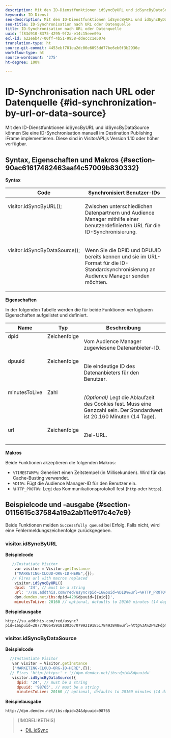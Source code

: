```yaml
---
description: Mit den ID-Dienstfunktionen idSyncByURL und idSyncByDataSource können Sie eine ID-Synchronisation manuell im Destination Publishing iFrame implementieren. Diese sind in VisitorAPI.js Version 1.10 oder höher verfügbar.
keywords: ID-Dienst
seo-description: Mit den ID-Dienstfunktionen idSyncByURL und idSyncByDataSource können Sie eine ID-Synchronisation manuell im Destination Publishing iFrame implementieren. Diese sind in VisitorAPI.js Version 1.10 oder höher verfügbar.
seo-title: ID-Synchronisation nach URL oder Datenquelle
title: ID-Synchronisation nach URL oder Datenquelle
uuid: ff83d910-8375-4295-9f2a-e14c15eee09a
exl-id: a22e6b47-00ff-4b51-9958-ddeccc1e507e
translation-type: ht
source-git-commit: 4453ebf701ea2dc06e6093dd77be6eb0f3b2936e
workflow-type: ht
source-wordcount: '275'
ht-degree: 100%

---
```


# ID-Synchronisation nach URL oder Datenquelle {#id-synchronization-by-url-or-data-source}

Mit den ID-Dienstfunktionen idSyncByURL und idSyncByDataSource können Sie eine ID-Synchronisation manuell im Destination Publishing iFrame implementieren. Diese sind in VisitorAPI.js Version 1.10 oder höher verfügbar.

## Syntax, Eigenschaften und Makros {#section-90ac61617482463aaf4c57009b830332}

**Syntax**

<table id="table_ADC7501511914805A6A6B24B2DFEBA51"> 
 <thead> 
  <tr> 
   <th colname="col1" class="entry"> Code </th> 
   <th colname="col2" class="entry"> Synchronisiert Benutzer-IDs </th> 
  </tr> 
 </thead>
 <tbody> 
  <tr valign="top"> 
   <td colname="col1"> <p> <span class="codeph"> visitor.idSyncByURL(); </span> </p> </td> 
   <td colname="col2"> <p>Zwischen unterschiedlichen Datenpartnern und <span class="keyword">Audience Manager</span> mithilfe einer benutzerdefinierten URL für die ID-Synchronisierung. </p> </td> 
  </tr> 
  <tr valign="top"> 
   <td colname="col1"> <p> <span class="codeph"> visitor.idSyncByDataSource(); </span> </p> </td> 
   <td colname="col2"> <p>Wenn Sie die DPID und DPUUID bereits kennen und sie im URL-Format für die ID-Standardsynchronisierung an <span class="keyword">Audience Manager</span> senden möchten. </p> <p></p> </td> 
  </tr> 
 </tbody> 
</table>

**Eigenschaften**

In der folgenden Tabelle werden die für beide Funktionen verfügbaren Eigenschaften aufgelistet und definiert.

<table id="table_5343BE784E694C67B09A0A8878CF8001"> 
 <thead> 
  <tr> 
   <th colname="col1" class="entry"> Name </th> 
   <th colname="col2" class="entry"> Typ </th> 
   <th colname="col3" class="entry"> Beschreibung </th> 
  </tr> 
 </thead>
 <tbody> 
  <tr valign="top"> 
   <td colname="col1"> <span class="codeph"> dpid </span> </td> 
   <td colname="col2"> Zeichenfolge </td> 
   <td colname="col3"> <p>Vom Audience Manager zugewiesene Datenanbieter-ID. </p> </td> 
  </tr> 
  <tr valign="top"> 
   <td colname="col1"> <span class="codeph"> dpuuid </span> </td> 
   <td colname="col2"> Zeichenfolge </td> 
   <td colname="col3"> <p>Die eindeutige ID des Datenanbieters für den Benutzer. </p> </td> 
  </tr> 
  <tr valign="top"> 
   <td colname="col1"> <span class="codeph"> minutesToLive </span> </td> 
   <td colname="col2"> Zahl </td> 
   <td colname="col3"> <p> <i>(Optional)</i> Legt die Ablaufzeit des Cookies fest. Muss eine Ganzzahl sein. Der Standardwert ist 20.160 Minuten (14 Tage). </p> </td> 
  </tr> 
  <tr valign="top"> 
   <td colname="col1"> <span class="codeph"> url </span> </td> 
   <td colname="col2"> Zeichenfolge </td> 
   <td colname="col3"> <p>Ziel-URL. </p> </td> 
  </tr> 
 </tbody> 
</table>

**Makros**

Beide Funktionen akzeptieren die folgenden Makros:

* `%TIMESTAMP%`: Generiert einen Zeitstempel (in Millisekunden). Wird für das Cache-Busting verwendet.
* `%DID%`: Fügt die Audience Manager-ID für den Benutzer ein.
* `%HTTP_PROTO%`: Legt das Kommunikationsprotokoll fest (`http` oder `https`).

## Beispielcode und -ausgabe {#section-0115615c37584a19a2ab11e917c4e7e9}

Beide Funktionen melden `Successfully queued` bei Erfolg. Falls nicht, wird eine Fehlermeldungszeichenfolge zurückgegeben.

### visitor.idSyncByURL

**Beispielcode**

```javascript
   //Instatiate Visitor
    var visitor = Visitor.getInstance
    ("MARKETING-CLOUD-ORG-ID-HERE",{}); 
   // Fires url with macros replaced 
    visitor.idSyncByURL({ 
    dpid: '24', // must be a string 
    url: '//su.addthis.com/red/usync?pid=16&puid=%DID%&url=%HTTP_PROTO%://
    dpm.demdex.net/ibs:dpid=420&dpuuid={{uid}}', 
    minutesToLive: 20160 // optional, defaults to 20160 minutes (14 days) });
```

**Beispielausgabe**

```
http://su.addthis.com/red/usync?pid=16&puid=28777806459181003670799219185178493848&url=http%3A%2F%2Fdpm.demdex.net%2Fibs%3Adpid%3D420%26dpuuid%3D%7B%7Buid%7D%7D
```

### visitor.idSyncByDataSource

**Beispielcode**

```javascript
  //Instantiate Visitor
   var visitor = Visitor.getInstance
   ("MARKETING-CLOUD-ORG-ID-HERE",{}); 
  // Fires 'http:/https:' + '//dpm.demdex.net/ibs:dpid=&dpuuid='
   visitor.idSyncByDataSource({ 
     dpid: '24', // must be a string
     dpuuid: '98765', // must be a string 
     minutesToLive: 20160 // optional, defaults to 20160 minutes (14 days) });
```

**Beispielausgabe**

```
http://dpm.demdex.net/ibs:dpid=24&dpuuid=98765
```

>[!MORELIKETHIS]
>
>* [DIL idSync](https://docs.adobe.com/content/help/de-DE/audience-manager/user-guide/dil-api/dil-instance-methods.html#idsync)

